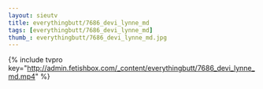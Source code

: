 ```yaml
--- 
layout: sieutv
title: everythingbutt/7686_devi_lynne_md
tags: [everythingbutt/7686_devi_lynne_md]
thumb_: everythingbutt/7686_devi_lynne_md.jpg
---
```

{% include tvpro key="http://admin.fetishbox.com/_content/everythingbutt/7686_devi_lynne_md.mp4" %} 
